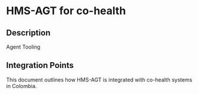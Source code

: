 # HMS-AGT for co-health

## Description

Agent Tooling

## Integration Points

This document outlines how HMS-AGT is integrated with co-health systems in Colombia.
